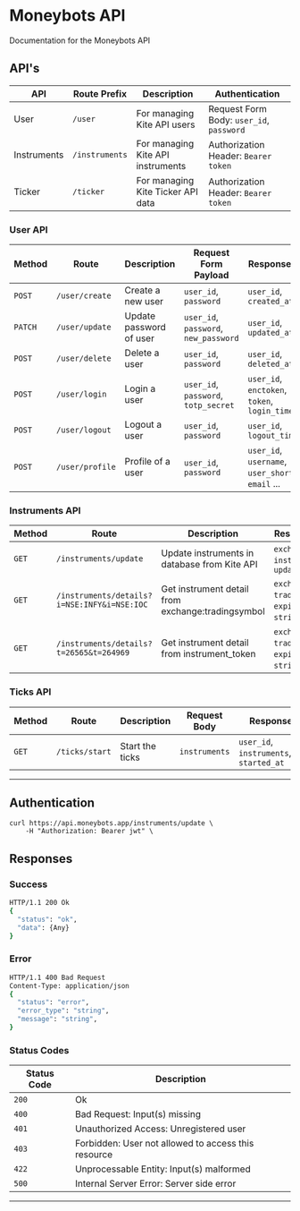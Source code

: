 # Moneybots API

Documentation for the Moneybots API

## API's

| API         | Route Prefix   | Description                       | Authentication                           |
| ----------- | -------------- | --------------------------------- | ---------------------------------------- |
| User        | `/user`        | For managing Kite API users       | Request Form Body: `user_id`, `password` |
| Instruments | `/instruments` | For managing Kite API instruments | Authorization Header: `Bearer token`     |
| Ticker      | `/ticker`      | For managing Kite Ticker API data | Authorization Header: `Bearer token`     |

### User API

| Method  | Route           | Description             | Request Form Payload                  | Response Data                                        |
| ------- | --------------- | ----------------------- | ------------------------------------- | ---------------------------------------------------- |
| `POST`  | `/user/create`  | Create a new user       | `user_id`, `password`                 | `user_id`, `created_at`                              |
| `PATCH` | `/user/update`  | Update password of user | `user_id`, `password`, `new_password` | `user_id`, `updated_at`                              |
| `POST`  | `/user/delete`  | Delete a user           | `user_id`, `password`                 | `user_id`, `deleted_at`                              |
| `POST`  | `/user/login`   | Login a user            | `user_id`, `password`, `totp_secret`  | `user_id`, `enctoken`, `token`, `login_time`         |
| `POST`  | `/user/logout`  | Logout a user           | `user_id`, `password`                 | `user_id`, `logout_time`                             |
| `POST`  | `/user/profile` | Profile of a user       | `user_id`, `password`                 | `user_id`, `username`, `user_shortname`, `email` ... |

### Instruments API

| Method | Route                                       | Description                                       | Response Data                                       |
| ------ | ------------------------------------------- | ------------------------------------------------- | --------------------------------------------------- |
| `GET`  | `/instruments/update`                       | Update instruments in database from Kite API      | `exchanges`, `instruments`, `updated_at`            |
| `GET`  | `/instruments/details?i=NSE:INFY&i=NSE:IOC` | Get instrument detail from exchange:tradingsymbol | `exchange`, `trading_symbol`, `expiry`, `strike`... |
| `GET`  | `/instruments/details?t=26565&t=264969`     | Get instrument detail from instrument_token       | `exchange`, `trading_symbol`, `expiry`, `strike`... |

### Ticks API

| Method | Route          | Description     | Request Body  | Response Data                                    |
| ------ | -------------- | --------------- | ------------- | ------------------------------------------------ |
| `GET`  | `/ticks/start` | Start the ticks | `instruments` | `user_id`, `instruments`,`channel`, `started_at` |

---

## Authentication

```curl
curl https://api.moneybots.app/instruments/update \
    -H "Authorization: Bearer jwt" \
```

## Responses

### Success

```sh
HTTP/1.1 200 Ok
{
  "status": "ok",
  "data": {Any}
}
```

### Error

```sh
HTTP/1.1 400 Bad Request
Content-Type: application/json
{
  "status": "error",
  "error_type": "string",
  "message": "string",
}
```

### Status Codes

| Status Code | Description                                         |
| ----------- | --------------------------------------------------- |
| `200`       | Ok                                                  |
| `400`       | Bad Request: Input(s) missing                       |
| `401`       | Unauthorized Access: Unregistered user              |
| `403`       | Forbidden: User not allowed to access this resource |
| `422`       | Unprocessable Entity: Input(s) malformed            |
| `500`       | Internal Server Error: Server side error            |

---
